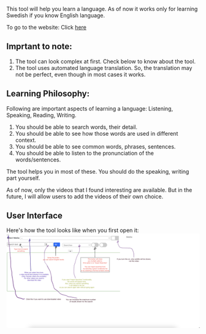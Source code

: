 This tool will help you learn a language. As of now it works only for learning Swedish if you know English language.

To go to the website: Click [here](https://satyendra.website/language.html)

Imprtant to note:
-----------------
1. The tool can look complex at first. Check below to know about the tool.
2. The tool uses automated language translation. So, the translation may not be perfect, even though in most cases it works.

Learning Philosophy:
-------------------
Following are important aspects of learning a language:
Listening, Speaking, Reading, Writing.

1. You should be able to search words, their detail.
2. You should be able to see how those words are used in different context.
3. You should be able to see common words, phrases, sentences.
4. You should be able to listen to the pronunciation of the words/sentences.

The tool helps you in most of these. You should do the speaking, writing part yourself.

As of now, only the videos that I found interesting are available. But in the future, I will allow users to add the videos of their own choice.

User Interface
--------------
Here's how the tool looks like when you first open it:
![Main-Interface](/img/Main-Interface.png)

